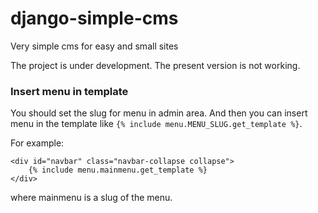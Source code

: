 # django-simple-cms
Very  simple cms for easy and small sites

The project is under development. The present version is not working.

### Insert menu in template
You should set the slug for menu in admin area. And then you can insert menu in the template like 
`{% include menu.MENU_SLUG.get_template %}`.

For example:

    <div id="navbar" class="navbar-collapse collapse">
        {% include menu.mainmenu.get_template %}
    </div>
 
where mainmenu is a slug of the menu.
